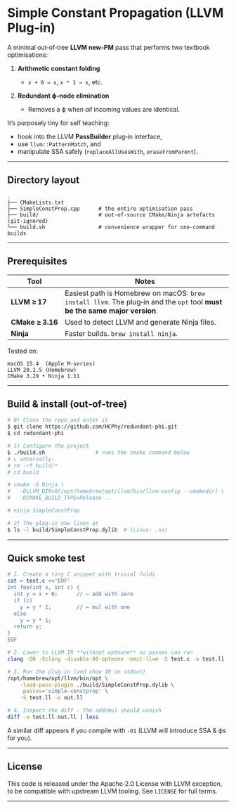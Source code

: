 # Simple Constant Propagation (LLVM Plug‑in)

A minimal out‑of‑tree **LLVM new‑PM** pass that performs two textbook optimisations:

1. **Arithmetic constant folding**

   * `x + 0 → x`, `x * 1 → x`, etc.
2. **Redundant ϕ‑node elimination**

   * Removes a ϕ when *all* incoming values are identical.

It’s purposely tiny for self teaching:

* hook into the LLVM **PassBuilder** plug‑in interface,
* use `llvm::PatternMatch`, and
* manipulate SSA safely (`replaceAllUsesWith`, `eraseFromParent`).

---

## Directory layout

```text
.
├── CMakeLists.txt          
├── SimpleConstProp.cpp      # the entire optimisation pass
├── build/                   # out‑of‑source CMake/Ninja artefacts (git‑ignored)
└── build.sh                 # convenience wrapper for one‑command builds
```

---

## Prerequisites

| Tool             | Notes                                                                                                                      |
| ---------------- | -------------------------------------------------------------------------------------------------------------------------- |
| **LLVM ≥ 17**    | Easiest path is Homebrew on macOS: `brew install llvm`. The plug‑in and the `opt` tool **must be the same major version**. |
| **CMake ≥ 3.16** | Used to detect LLVM and generate Ninja files.                                                                              |
| **Ninja**        | Faster builds. `brew install ninja`.                                                                                       |

Tested on:

```
macOS 15.4  (Apple M‑series)
LLVM 20.1.5 (Homebrew)
CMake 3.29 • Ninja 1.11
```

---

## Build & install (out‑of‑tree)

```bash
# 0) Clone the repo and enter it
$ git clone https://github.com/HCPhy/redundant-phi.git
$ cd redundant-phi

# 1) Configure the project
$ ./build.sh                # runs the cmake command below
# ↳ internally:
# rm -rf build/*
# cd build

# cmake -G Ninja \
#   -DLLVM_DIR=$(/opt/homebrew/opt/llvm/bin/llvm-config --cmakedir) \
#   -DCMAKE_BUILD_TYPE=Release ..

# ninja SimpleConstProp       

# 2) The plug‑in now lives at
$ ls -l build/SimpleConstProp.dylib  # (Linux: .so)
```

---

## Quick smoke test

```bash
# 1. Create a tiny C snippet with trivial folds
cat > test.c <<'EOF'
int foo(int x, int c) {
  int y = x + 0;      // ← add with zero
  if (c)
    y = y * 1;        // ← mul with one
  else
    y = y * 1;
  return y;
}
EOF

# 2. Lower to LLVM IR **without optnone** so passes can run
clang -O0 -Xclang -disable-O0-optnone -emit-llvm -S test.c -o test.ll

# 3. Run the plug‑in (and show IR on stdout)
/opt/homebrew/opt/llvm/bin/opt \
    -load-pass-plugin ./build/SimpleConstProp.dylib \
    -passes='simple-constprop' \
    -S test.ll -o out.ll

# 4. Inspect the diff – the add/mul should vanish
diff -u test.ll out.ll | less
```

A similar diff appears if you compile with `-O1` (LLVM will introduce SSA & ϕs for you).


---

## License

This code is released under the Apache‑2.0 License with LLVM exception, to be compatible with upstream LLVM tooling.  See `LICENSE` for full terms.

---
